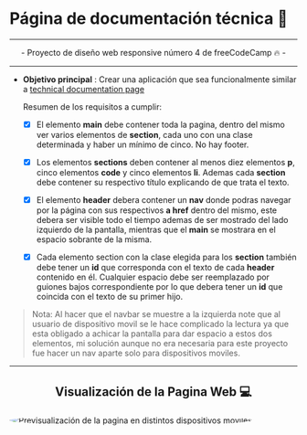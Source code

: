 # Página de documentación técnica 📑
  <hr>
 <p align="center">- Proyecto de diseño web responsive número 4 de freeCodeCamp 🔥 -<p>
  <hr>
  
- **Objetivo principal** : Crear una aplicación que sea funcionalmente similar a [technical documentation page](https://technical-documentation-page.freecodecamp.rocks)
  
  Resumen de los requisitos a cumplir:
  
  - [X] El elemento **main** debe contener toda la pagina, dentro del mismo ver varios elementos de **section**, cada uno con una clase determinada y haber un mínimo de cinco. No hay footer.
  
  - [X] Los elementos **sections** deben contener al menos diez elementos **p**, cinco elementos **code** y cinco elementos **li**. Ademas cada **section** debe contener su respectivo título explicando de que trata el texto.
 
  - [X] El elemento **header** debera contener un **nav** donde podras navegar por la página con sus respectivos **a href** dentro del mismo, este debera ser visible todo el tiempo ademas de ser mostrado del lado izquierdo de la pantalla, mientras que el **main** se mostrara en el espacio sobrante de la misma.

  - [X] Cada elemento section con la clase elegida para los **section** también debe tener un **id** que corresponda con el texto de cada **header** contenido en él. Cualquier espacio debe ser reemplazado por guiones bajos correspondiente por lo que debera tener un **id** que coincida con el texto de su primer hijo.

 > Nota: Al hacer que el navbar se muestre a la izquierda note que al usuario de dispositivo movil se le hace complicado la lectura ya que esta obligado a achicar la pantalla para dar espacio a estos dos elementos, mi solución aunque no era necesaria para este proyecto fue hacer un nav aparte solo para dispositivos moviles.

<hr>

## <p align="center"> Visualización de la Pagina Web 💻 
<img src="https://user-images.githubusercontent.com/103384511/172259440-a2cc5e74-b23a-42e2-ba0f-5b0aec7aee27.jpg" alt="Previsualización de la pagina en distintos dispositivos moviles" style="border-radius:50%">
